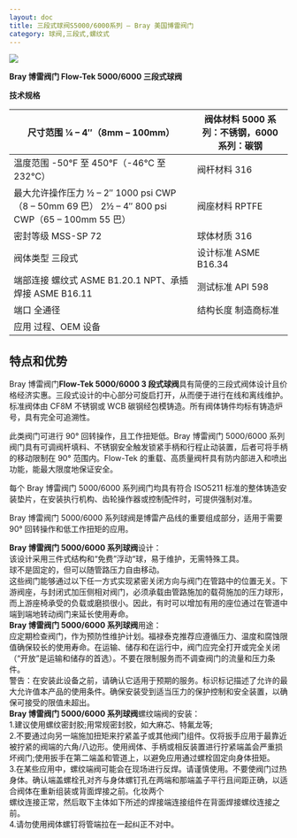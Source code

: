 ```yaml
---
layout: doc
title: 三段式球阀S5000/6000系列 – Bray 美国博雷阀门
category: 球阀,三段式,螺纹式
---
```


![](/2022/09/download-7-2.png)

**Bray 博雷阀门 Flow-Tek 5000/6000 三段式球阀**

**技术规格**

| 尺寸范围 ¼ – 4″（8mm – 100mm）                                                                 | 阀体材料 5000 系列：不锈钢，6000 系列：碳钢 |
| ---------------------------------------------------------------------------------------------- | ------------------------------------------- |
| 温度范围 \-50°F 至 450°F（-46°C 至 232°C）                                                     | 阀杆材料 316                                |
| 最大允许操作压力 ½ – 2″ 1000 psi CWP（8 – 50mm 69 巴） 2½ – 4″ 800 psi CWP（65 – 100mm 55 巴） | 阀座材料 RPTFE                              |
| 密封等级 MSS-SP 72                                                                             | 球体材质 316                                |
| 阀体类型 三段式                                                                                | 设计标准 ASME B16.34                        |
| 端部连接 螺纹式 ASME B1.20.1 NPT、承插焊接 ASME B16.11                                         | 测试标准 API 598                            |
| 端口 全通径                                                                                    | 结构长度 制造商标准                         |
| 应用 过程、OEM 设备                                                                            |                                             |

## 特点和优势

Bray 博雷阀门**Flow-Tek 5000/6000 3 段式球阀**具有简便的三段式阀体设计且价格经济实惠。三段式设计的中心部分可旋启打开，从而便于进行在线和离线维护。标准阀体由 CF8M 不锈钢或 WCB 碳钢经包模铸造。所有阀体铸件均标有铸造炉号，具有完全可追溯性。

此类阀门可进行 90° 回转操作，且工作扭矩低。Bray 博雷阀门 5000/6000 系列阀门具有可调阀杆填料、不锈钢安全触发锁紧手柄和行程止动装置，后者可将手柄的移动限制在 90° 范围内。Flow-Tek 的重载、高质量阀杆具有防内部进入和喷出功能，能最大限度地保证安全。

每个 Bray 博雷阀门 5000/6000 系列阀门均具有符合 ISO5211 标准的整体铸造安装垫片，在安装执行机构、齿轮操作器或控制配件时，可提供强制对准。

Bray 博雷阀门 5000/6000 系列球阀是博雷产品线的重要组成部分，适用于需要 90° 回转操作和低工作扭矩的应用。

**Bray 博雷阀门 5000/6000 系列球阀**设计：  
该设计采用三件式结构和“免费”浮动“球，易于维护，无需特殊工具。  
球不是固定的，但可以随管路压力自由移动。  
这些阀门能够通过以下任一方式实现紧密关闭方向与阀门在管路中的位置无关。下游阀座，与封闭式加压侧相对阀门，必须承载由管路施加的载荷施加的压力球形，而上游座椅承受的负载或磨损很小。因此，有时可以增加有用的座位通过在管道中端到端地转动阀门来延长使用寿命。  
**Bray 博雷阀门 5000/6000 系列球阀**用途：  
应定期检查阀门，作为预防性维护计划。福禄泰克推荐应遵循压力、温度和腐蚀限值确保较长的使用寿命。在运输、储存和在运行中，阀门应完全打开或完全关闭（“开放”是运输和储存的首选）。不要在限制服务而不调查阀门的流量和压力条件。  
警告：在安装此设备之前，请确认它适用于预期的服务。标识标记描述了允许的最大允许值本产品的使用条件。确保安装受到适当压力的保护控制和安全装置，以确保可接受的限值未超出。  
**Bray 博雷阀门 5000/6000 系列球阀**螺纹端阀的安装：  
1.建议使用螺纹密封胶;用常规密封胶，如大麻芯、特氟龙等;  
2.不要通过向另一端施加扭矩来拧紧盖子或其他阀门组件。仅将扳手应用于最靠近被拧紧的阀端的六角/八边形。使用阀体、手柄或相反装置进行拧紧端盖会严重损坏阀门;使用扳手在第二端盖和管道上，以避免应用通过螺栓固定向身体扭矩。  
3.在某些应用中，螺纹端阀可能会在现场进行反焊。请谨慎使用。不要使阀门过热身体。确认端盖螺栓孔对齐与身体螺钉孔在两端和那端盖子平行且间距正确，以适合阀体在重新组装或背面焊接之前。化妆两个  
螺纹连接正常，然后取下主体如下所述的焊接端连接组件在背面焊接螺纹连接之前。  
4.请勿使用阀体螺钉将管端拉在一起纠正不对中。
